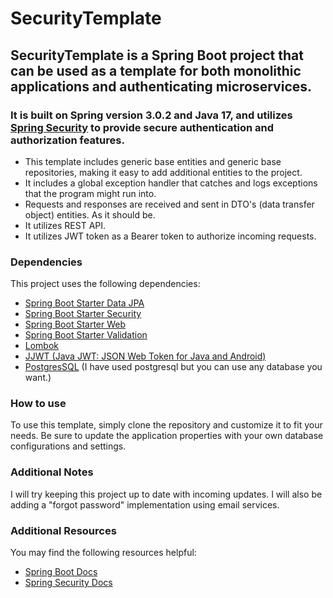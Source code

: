 # SecurityTemplate

## SecurityTemplate is a Spring Boot project that can be used as a template for both monolithic applications and authenticating microservices.

### It is built on Spring version 3.0.2 and Java 17, and utilizes [Spring Security](https://github.com/spring-projects/spring-security/) to provide secure authentication and authorization features.

* This template includes generic base entities and generic base repositories, making it easy to add additional entities to the project.
* It includes a global exception handler that catches and logs exceptions that the program might run into.
* Requests and responses are received and sent in DTO's (data transfer object) entities. As it should be.
* It utilizes REST API.
* It utilizes JWT token as a Bearer token to authorize incoming requests.

### Dependencies
This project uses the following dependencies:

* [Spring Boot Starter Data JPA](https://github.com/spring-projects/spring-boot/blob/main/spring-boot-project/spring-boot-starters/spring-boot-starter-data-jpa/build.gradle)
* [Spring Boot Starter Security](https://github.com/spring-projects/spring-boot/blob/main/spring-boot-project/spring-boot-starters/spring-boot-starter-security/build.gradle)
* [Spring Boot Starter Web](https://github.com/spring-projects/spring-boot/blob/main/spring-boot-project/spring-boot-starters/spring-boot-starter-web/build.gradle)
* [Spring Boot Starter Validation](https://github.com/spring-projects/spring-boot/blob/main/spring-boot-project/spring-boot-starters/spring-boot-starter-validation/build.gradle)
* [Lombok](https://projectlombok.org/)
* [JJWT (Java JWT: JSON Web Token for Java and Android)](https://github.com/jwtk/jjwt)
* [PostgresSQL](https://www.postgresql.org/) (I have used postgresql but you can use any database you want.)

### How to use
To use this template, simply clone the repository and customize it to fit your needs.
Be sure to update the application properties with your own database configurations and settings.

### Additional Notes
I will try keeping this project up to date with incoming updates. I will also be adding a "forgot password" implementation using email services.

### Additional Resources
You may find the following resources helpful:

* [Spring Boot Docs](https://spring.io/projects/spring-boot)
* [Spring Security Docs](https://spring.io/projects/spring-security)
